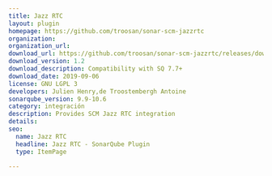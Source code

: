```yaml
---
title: Jazz RTC
layout: plugin
homepage: https://github.com/troosan/sonar-scm-jazzrtc
organization: 
organization_url: 
download_url: https://github.com/troosan/sonar-scm-jazzrtc/releases/download/1.2/sonar-scm-jazzrtc-plugin-1.2.jar
download_version: 1.2
download_description: Compatibility with SQ 7.7+
download_date: 2019-09-06
license: GNU LGPL 3
developers: Julien Henry,de Troostembergh Antoine
sonarqube_version: 9.9-10.6
category: integración
description: Provides SCM Jazz RTC integration
details: 
seo:
  name: Jazz RTC
  headline: Jazz RTC - SonarQube Plugin
  type: ItemPage

---
```

